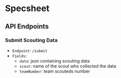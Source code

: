 # Specsheet
## API Endpoints
### Submit Scouting Data
- `Endpoint`: `/submit`
- `Fields`:
  - `data`: json containing scouting data
  - `scout`: name of the scout who collected the data
  - `teamNumber`: team scouteds number
